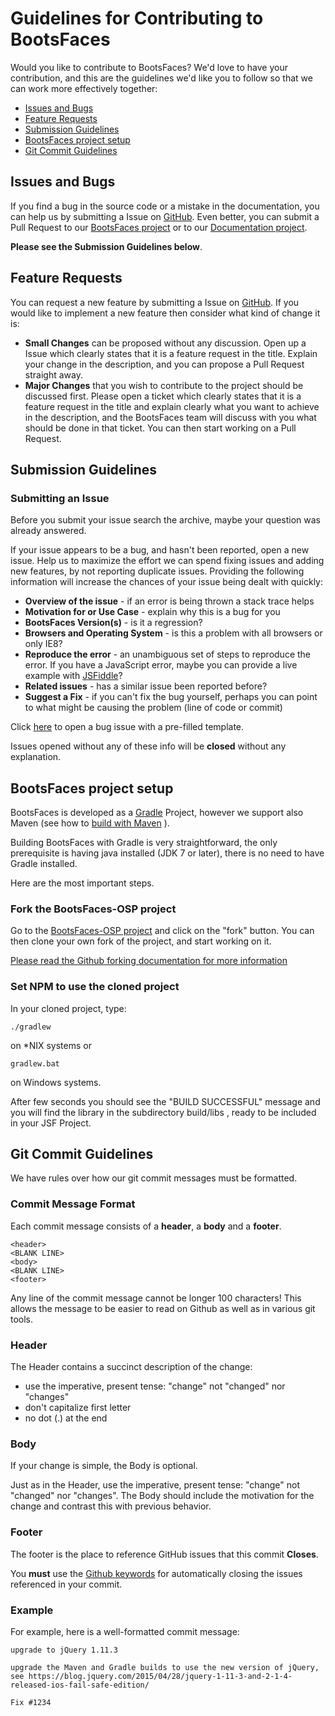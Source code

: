 # Guidelines for Contributing to BootsFaces

Would you like to contribute to BootsFaces? We'd love to have your contribution, and this are the guidelines we'd like you to follow so that we can work more effectively together:

 - [Issues and Bugs](#issue)
 - [Feature Requests](#feature)
 - [Submission Guidelines](#submit)
 - [BootsFaces project setup](#setup)
 - [Git Commit Guidelines](#commit)

## <a name="issue"></a> Issues and Bugs
If you find a bug in the source code or a mistake in the documentation, you can help us by submitting a Issue on [GitHub](https://github.com/TheCoder4eu/BootsFaces-OSP/issues). Even better, you can submit a Pull Request to our [BootsFaces project](https://github.com/TheCoder4eu/BootsFaces-OSP) or to our [Documentation project](https://github.com/TheCoder4eu/BootsFacesWeb/issues).

**Please see the Submission Guidelines below**.

## <a name="feature"></a> Feature Requests
You can request a new feature by submitting a Issue on [GitHub](https://github.com/TheCoder4eu/BootsFaces-OSP/issues). If you
would like to implement a new feature then consider what kind of change it is:

* **Small Changes** can be proposed without any discussion. Open up a Issue which clearly states that it is a feature request in the title. Explain your change in the description, and you can propose a Pull Request straight away.
* **Major Changes** that you wish to contribute to the project should be discussed first. Please open a ticket which clearly states that it is a feature request in the title and explain clearly what you want to achieve in the description, and the BootsFaces team will discuss with you what should be done in that ticket. You can then start working on a Pull Request.

## <a name="submit"></a> Submission Guidelines

### Submitting an Issue
Before you submit your issue search the archive, maybe your question was already answered.

If your issue appears to be a bug, and hasn't been reported, open a new issue.
Help us to maximize the effort we can spend fixing issues and adding new
features, by not reporting duplicate issues.  Providing the following information will increase the
chances of your issue being dealt with quickly:

* **Overview of the issue** - if an error is being thrown a stack trace helps
* **Motivation for or Use Case** - explain why this is a bug for you
* **BootsFaces Version(s)** - is it a regression?
* **Browsers and Operating System** - is this a problem with all browsers or only IE8?
* **Reproduce the error** - an unambiguous set of steps to reproduce the error. If you have a JavaScript error, maybe you can provide a live example with
  [JSFiddle](http://jsfiddle.net/)?
* **Related issues** - has a similar issue been reported before?
* **Suggest a Fix** - if you can't fix the bug yourself, perhaps you can point to what might be
  causing the problem (line of code or commit)

Click [here][1] to open a bug issue with a pre-filled template.

Issues opened without any of these info will be **closed** without any explanation.

## <a name="setup"></a> BootsFaces project setup
BootsFaces is developed as a [Gradle](http://gradle.org/) Project, however we support also Maven (see how to [build with Maven](https://github.com/TheCoder4eu/BootsFaces-OSP/blob/master/BUILD-MAVEN.txt) ).

Building BootsFaces with Gradle is very straightforward, the only prerequisite is having java installed (JDK 7 or later), there is no need to have Gradle installed.

Here are the most important steps.

### Fork the BootsFaces-OSP project

Go to the [BootsFaces-OSP project](https://github.com/TheCoder4eu/BootsFaces-OSP) and click on the "fork" button. You can then clone your own fork of the project, and start working on it.

[Please read the Github forking documentation for more information](https://help.github.com/articles/fork-a-repo)

### Set NPM to use the cloned project

In your cloned project, type:

```shell
./gradlew
```

on *NIX systems or

```shell
gradlew.bat
```

on Windows systems.

After few seconds you should see the "BUILD SUCCESSFUL" message and you will find the library in the subdirectory build/libs , ready to be included in your JSF Project.

## <a name="commit"></a> Git Commit Guidelines

We have rules over how our git commit messages must be formatted.

### <a name="commit-message-format"></a> Commit Message Format
Each commit message consists of a **header**, a **body** and a **footer**.

```
<header>
<BLANK LINE>
<body>
<BLANK LINE>
<footer>
```

Any line of the commit message cannot be longer 100 characters! This allows the message to be easier
to read on Github as well as in various git tools.

### Header
The Header contains a succinct description of the change:

* use the imperative, present tense: "change" not "changed" nor "changes"
* don't capitalize first letter
* no dot (.) at the end

### Body
If your change is simple, the Body is optional.

Just as in the Header, use the imperative, present tense: "change" not "changed" nor "changes".
The Body should include the motivation for the change and contrast this with previous behavior.

### Footer
The footer is the place to reference GitHub issues that this commit **Closes**.

You **must** use the [Github keywords](https://help.github.com/articles/closing-issues-via-commit-messages) for
automatically closing the issues referenced in your commit.

### Example
For example, here is a well-formatted commit message:

```
upgrade to jQuery 1.11.3

upgrade the Maven and Gradle builds to use the new version of jQuery,
see https://blog.jquery.com/2015/04/28/jquery-1-11-3-and-2-1-4-released-ios-fail-safe-edition/

Fix #1234
```

[1]:https://github.com/TheCoder4eu/BootsFaces-OSP/issues/new?body=*%20**Overview%20of%20the%20issue**%0A%0A%3C!--%20if%20an%20error%20is%20being%20thrown%20a%20stack%20trace%20helps%20--%3E%0A%0A*%20**Motivation%20for%20or%20Use%20Case**%20%0A%0A%3C!--%20explain%20why%20this%20is%20a%20bug%20for%20you%20--%3E%0A%0A*%20**BootsFaces%20Version(s)**%20%0A%0A%3C!--%20is%20it%20a%20regression%3F%20--%3E%0A%0A*%20**Browsers%20and%20Operating%20System**%20%0A%0A%3C!--%20is%20this%20a%20problem%20with%20all%20browsers%20or%20only%20IE8%3F%20--%3E%0A%0A*%20**Reproduce%20the%20error**%20%0A%0A%3C!--%20an%20unambiguous%20set%20of%20steps%20to%20reproduce%20the%20error.%20If%20you%20have%20a%20JavaScript%20error%2C%20maybe%20you%20can%20provide%20a%20live%20example%20with%0A%20%20%5BJSFiddle%5D(http%3A%2F%2Fjsfiddle.net%2F)%3F%20--%3E%0A%0A*%20**Related%20issues**%20%0A%0A%3C!--%20has%20a%20similar%20issue%20been%20reported%20before%3F%20--%3E%0A%0A*%20**Suggest%20a%20Fix**%20%0A%0A%3C!--%20if%20you%20can%27t%20fix%20the%20bug%20yourself%2C%20perhaps%20you%20can%20point%20to%20what%20might%20be%0A%20%20causing%20the%20problem%20(line%20of%20code%20or%20commit)%20--%3E
